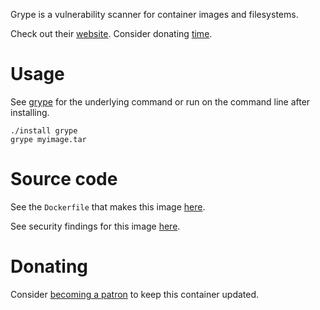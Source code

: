 Grype is a vulnerability scanner for container images and filesystems.

Check out their [website](https://github.com/anchore/grype). Consider donating
[time](https://github.com/anchore/grype).

# Usage

See [grype](https://github.com/akiraheid/containerfiles/blob/master/grype/grype) for the underlying command or run on the command line after installing.

    ./install grype
    grype myimage.tar

# Source code

See the `Dockerfile` that makes this image [here](https://github.com/akiraheid/containerfiles).

See security findings for this image [here](https://akiraheid.github.io/containerfiles/).

# Donating

Consider [becoming a patron](https://www.patreon.com/akiracode) to keep this container updated.
